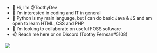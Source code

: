 - 👋 Hi, I’m @ToothyDev
- 👀 I’m interested in coding and IT in general
- 🌱 Python is my main language, but I can do basic Java & JS and am open to learn HTML, CSS and PHP
- 💞️ I’m looking to collaborate on useful FOSS software
- 📫 Reach me here or on Discord (Toothy Fernsan#5108)

![](https://github-readme-stats.vercel.app/api/wakatime?username=ToothyDev&theme=radical&hide_border=true&show_icons=True&layout=compact)
